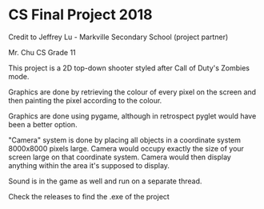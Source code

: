 # CS Final Project 2018

Credit to Jeffrey Lu - Markville Secondary School (project partner)

Mr. Chu CS Grade 11

This project is a 2D top-down shooter styled after Call of Duty's Zombies mode.

Graphics are done by retrieving the colour of every pixel on the screen and then
painting the pixel according to the colour.

Graphics are done using pygame, although in retrospect pyglet would have been a
better option.

"Camera" system is done by placing all objects in a coordinate system 8000x8000
pixels large. Camera would occupy exactly the size of your screen large on that
coordinate system. Camera would then display anything within the area it's
supposed to display.

Sound is in the game as well and run on a separate thread.

Check the releases to find the .exe of the project
